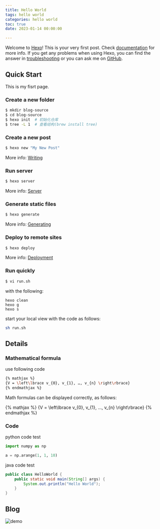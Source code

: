 ```yaml
---
title: Hello World
tags: hello world
categories: hello world
toc: true
date: 2023-01-14 00:00:00

---
```

Welcome to [Hexo](https://hexo.io/)! This is your very first post. Check [documentation](https://hexo.io/docs/) for more info. If you get any problems when using Hexo, you can find the answer in [troubleshooting](https://hexo.io/docs/troubleshooting.html) or you can ask me on [GitHub](https://github.com/hexojs/hexo/issues).

<!--more-->

## Quick Start

This is my fisrt page.

### Create a new folder

```bash
$ mkdir blog-source
$ cd blog-source
$ hexo init  # 初始化仓库
$ tree -L 1  # 查看结构(brew install tree)
```


### Create a new post

``` bash
$ hexo new "My New Post"
```

More info: [Writing](https://hexo.io/docs/writing.html)

### Run server

``` bash
$ hexo server
```

More info: [Server](https://hexo.io/docs/server.html)

### Generate static files

``` bash
$ hexo generate
```

More info: [Generating](https://hexo.io/docs/generating.html)

### Deploy to remote sites

``` bash
$ hexo deploy
```

More info: [Deployment](https://hexo.io/docs/one-command-deployment.html)


### Run quickly

```bash
$ vi run.sh
```

with the following:

```
hexo clean 
hexo g
hexo s
```


start your local view with the code as follows:
```bash
sh run.sh
```


## Details

### Mathematical formula


use following code

```bash
{% mathjax %} 
{V = \left\lbrace v_{0}, v_{1}, …, v_{n} \right\rbrace} 
{% endmathjax %}
```

Math formulas can be displayed correctly, as follows:

{% mathjax %} 
{V = \left\lbrace v_{0}, v_{1}, …, v_{n} \right\rbrace} 
{% endmathjax %}



### Code 

python code test

```python
import numpy as np

a = np.arange(1, 1, 10)
```


java code test
```java
public class HelloWorld {
    public static void main(String[] args) {
        System.out.println("Hello World");
    }
}
```

## Blog 

![demo](/images/demo.png)



